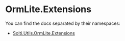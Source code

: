 # OrmLite.Extensions

You can find the docs separated by their namespaces:
- [Solti.Utils.OrmLite.Extensions](https://sholtee.github.io/proxygen/doc/Solti.Utils.OrmLite.Extensions.html )